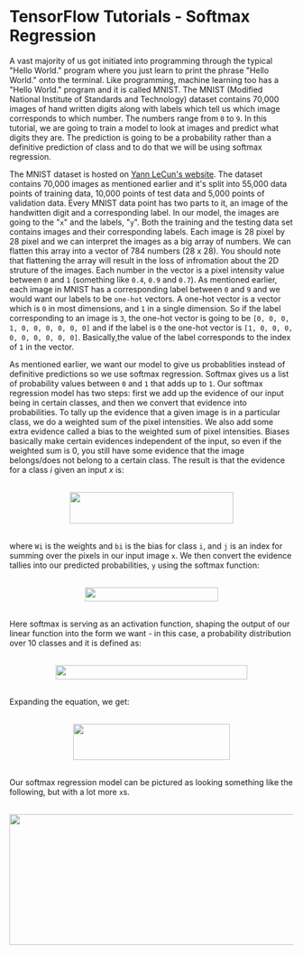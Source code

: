 # TensorFlow Tutorials - Softmax Regression

A vast majority of us got initiated into programming through the typical "Hello World." program where you just learn to print the phrase "Hello World." onto the terminal. Like programming, machine learning too has a "Hello World." program and it is called MNIST. The MNIST (Modified National Institute of Standards and Technology) dataset contains 70,000 images of hand written digits along with labels which tell us which image corresponds to which number. The numbers range from `0` to `9`. In this tutorial, we are going to train a model to look at images and predict what digits they are. The prediction is going to be a probability rather than a definitive prediction of class and to do that we will be using softmax regression. 

The MNIST dataset is hosted on [Yann LeCun's website](http://yann.lecun.com/exdb/mnist/). The dataset contains 70,000 images as mentioned earlier and it's split into 55,000 data points of training data, 10,000 points of test data and 5,000 points of validation data. Every MNIST data point has two parts to it, an image of the handwitten digit and a corresponding label. In our model, the images are going to the "`x`" and the labels, "`y`". Both the training and the testing data set contains images and their corresponding labels. Each image is 28 pixel by 28 pixel and we can interpret the images as a big array of numbers. We can flatten this array into a vector of 784 numbers (28 x 28). You should note that flattening the array will result in the loss of infromation about the 2D struture of the images. Each number in the vector is a pixel intensity value between `0` and `1` (something like `0.4`, `0.9` and `0.7`). As mentioned earlier, each image in MNIST has a corresponding label between `0` and `9` and we would want our labels to be `one-hot` vectors. A one-hot vector is a vector which is `0` in most dimensions, and `1` in a single dimension. So if the label corresponding to an image is `3`, the one-hot vector is going to be `[0, 0, 0, 1, 0, 0, 0, 0, 0, 0]` and if the label is `0` the one-hot vector is `[1, 0, 0, 0, 0, 0, 0, 0, 0, 0]`. Basically,the value of the label corresponds to the index of `1` in the vector.

As mentioned earlier, we want our model to give us probablities instead of definitive predictions so we use softmax regression. Softmax gives us a list of probability values between `0` and `1` that adds up to `1`. Our softmax regression model has two steps: first we add up the evidence of our input being in certain classes, and then we convert that evidence into probabilities. To tally up the evidence that a given image is in a particular class, we do a weighted sum of the pixel intensities. We also add some extra evidence called a bias to the weighted sum of pixel intensities. Biases basically make certain evidences independent of the input, so even if the weighted sum is 0, you still have some evidence that the image belongs/does not belong to a certain class. The result is that the evidence for a class *i* given an input *x* is:

<div align="center">
<br><img src="https://cldup.com/ttvcgjROql.png" width="290" height="56.5"><br><br>
</div>

where `Wi` is the weights and `bi` is the bias for class `i`, and `j` is an index for summing over the pixels in our input image `x`. We then convert the evidence tallies into our predicted probabilities, `y` using the softmax function:

<div align="center">
<br><img src="https://cldup.com/KDaO5ykUi7.png" width="236.5" height="25"><br><br>
</div>

Here softmax is serving as an activation function, shaping the output of our linear function into the form we want - in this case, a probability distribution over 10 classes and it is defined as:

<div align="center">
<br><img src="https://cldup.com/y_VWl_UTcz.png" width="339.5" height="25"><br><br>
</div>

Expanding the equation, we get:

<div align="center">
<br><img src="https://cldup.com/aMYqYFKHWD.png" width="278" height="63.5"><br><br>
</div>

Our softmax regression model can be pictured as looking something like the following, but with a lot more `x`s. 

<div align="center">
<br><img src="https://www.tensorflow.org/images/softmax-regression-scalargraph.png" width="581.4" height="232.2"><br>
</div>